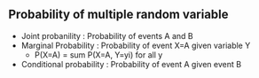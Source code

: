 
## Probability of multiple random variable
* Joint probanility : Probability of events A and B
* Marginal Probability : Probability of event X=A given variable Y
  - P(X=A) = sum P(X=A, Y=yi) for all y
* Conditional probability : Probability of event A given event B
